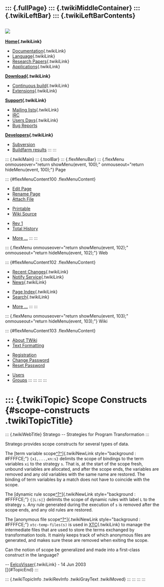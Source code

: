 ::: {.fullPage}
::: {.twikiMiddleContainer}
::: {.twikiLeftBar}
::: {.twikiLeftBarContents}
  ----------------------------------------------------------------------------------
  [![](../pub/Stratego/StrategoLogo/StrategoLogoTextlessWhite-100px.png)](WebHome)
  ----------------------------------------------------------------------------------

**[Home](WebHome){.twikiLink}**

-   [Documentation](StrategoDocumentation){.twikiLink}
-   [Language](StrategoLanguage){.twikiLink}
-   [Research Papers](StrategoPublications){.twikiLink}
-   [Applications](StrategoApplication){.twikiLink}

**[Download](StrategoDownload){.twikiLink}**

-   [Continuous build](ContinuousBuild){.twikiLink}
-   [Extensions](AdditionalPackageDownload){.twikiLink}

**[Support](StrategoSupport){.twikiLink}**

-   [Mailing lists](MailingList){.twikiLink}
-   [IRC](irc://irc.freenode.net/#stratego)
-   [Users Days](StrategoUsersDay){.twikiLink}
-   [Bug Reports](http://yellowgrass.org/project/StrategoXT)

**[Developers](StrategoDev){.twikiLink}**

-   [Subversion](https://svn.strategoxt.org/repos/StrategoXT/strategoxt/trunk)
-   [Buildfarm
    results](http://hydra.nixos.org/jobset/strategoxt/strategoxt-release/all)
:::
:::

::: {.twikiMain}
::: {.toolBar}
::: {.flexMenuBar}
::: {.flexMenu onmouseover="return showMenu(event, 100);" onmouseout="return hideMenu(event, 100);"}
Page

::: {#flexMenuContent100 .flexMenuContent}
-   [Edit
    Page](http://www.program-transformation.org/edit/Stratego/ScopeConstructs?t=1536825666)
-   [Rename
    Page](http://www.program-transformation.org/rename/Stratego/ScopeConstructs)
-   [Attach
    File](http://www.program-transformation.org/attach/Stratego/ScopeConstructs)

<!-- -->

-   [Printable](http://www.program-transformation.org/view/Stratego/ScopeConstructs?skin=print.pattern)
-   [Wiki
    Source](http://www.program-transformation.org/view/Stratego/ScopeConstructs?skin=text&raw=on&contenttype=text/plain)

<!-- -->

-   [Rev
    1](http://www.program-transformation.org/view/Stratego/ScopeConstructs?rev=1.1)
-   [Total
    History](http://www.program-transformation.org/rdiff/Stratego/ScopeConstructs)

<!-- -->

-   [More
    \...](http://www.program-transformation.org/oops/Stratego/ScopeConstructs?template=oopsmore&param1=1.1&param2=1.1)
:::
:::

::: {.flexMenu onmouseover="return showMenu(event, 102);" onmouseout="return hideMenu(event, 102);"}
Web

::: {#flexMenuContent102 .flexMenuContent}
-   [Recent Changes](WebChanges){.twikiLink}
-   [Notify Service](WebNotify){.twikiLink}
-   [News](WebNews){.twikiLink}

<!-- -->

-   [Page Index](WebIndex){.twikiLink}
-   [Search](WebSearch){.twikiLink}

<!-- -->

-   [More
    \...](http://www.program-transformation.org/oops/Stratego/ScopeConstructs?template=oopsmore&param1=1.1&param2=1.1)
:::
:::

::: {.flexMenu onmouseover="return showMenu(event, 103);" onmouseout="return hideMenu(event, 103);"}
Wiki

::: {#flexMenuContent103 .flexMenuContent}
-   [About
    TWiki](http://www.program-transformation.org/view/TWiki/WebHome)
-   [Text
    Formatting](http://www.program-transformation.org/view/TWiki/TextFormattingRules)

<!-- -->

-   [Registration](http://www.program-transformation.org/view/TWiki/TWikiRegistration)
-   [Change
    Password](http://www.program-transformation.org/view/TWiki/ChangePassword)
-   [Reset
    Password](http://www.program-transformation.org/view/TWiki/ResetPassword)

<!-- -->

-   [Users](http://www.program-transformation.org/view/Main/TWikiUsers)
-   [Groups](http://www.program-transformation.org/view/Main/TWikiGroups)
:::
:::
:::
:::

::: {.twikiTopic}
Scope Constructs {#scope-constructs .twikiTopicTitle}
================

::: {.twikiWebTitle}
Stratego \-- Strategies for Program Transformation
:::

Stratego provides scope constructs for several types of data.

The [term variable
scope[^?^](http://www.program-transformation.org/edit/Stratego/TermVariableScope?topicparent=Stratego.ScopeConstructs)]{.twikiNewLink
style="background : #FFFFCE;"} `{x1,...,xn:s}` delimits the scope of
bindings to the term variables `xi` to the strategy `s`. That is, at the
start of the scope fresh, unbound variables are allocated, and after the
scope ends, the variables are removed and any old variables with the
same name are restored. The binding of term variables by a match does
not have to coincide with the scope.

The [dynamic rule
scope[^?^](http://www.program-transformation.org/edit/Stratego/DynamicRuleScope?topicparent=Stratego.ScopeConstructs)]{.twikiNewLink
style="background : #FFFFCE;"} `{|L:s|}` delimits the scope of dynamic
rules with label `L` to the strategy `s`. Any rule generated during the
execution of `s` is removed after the scope ends, and any old rules are
restored.

The [anonymous file
scope[^?^](http://www.program-transformation.org/edit/Stratego/AnonymousFileScope?topicparent=Stratego.ScopeConstructs)]{.twikiNewLink
style="background : #FFFFCE;"} `xtc-temp-files(s)` is used in
[XTC](XTC){.twikiLink} to manage the intermediate files that are used to
store the terms exchanged by transformation tools. It mainly keeps track
of which anonymous files are generated, and makes sure these are removed
when exiting the scope.

Can the notion of scope be generalized and made into a first-class
construct in the language?

\-- [EelcoVisser](../Main/EelcoVisser){.twikiLink} - 14 Jun 2003\
[]{#TopicEnd}
:::

::: {.twikiTopicInfo .twikiRevInfo .twikiGrayText .twikiMoved}
:::
:::
:::
:::
